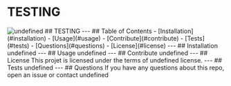 
  # TESTING
  <img src="https://img.shields.io/badge/undefined-undefined-undefined" alt="undefined" />
  ## TESTING
  ---
  ## Table of Contents
  - [Installation](#installation)
  - [Usage](#usage)
  - [Contribute](#contribute)
  - [Tests](#tests)
  - [Questions](#questions)
  - [License](#license)
  ---
  ## Installation
  ​
  undefined
  ---
  ## Usage
  undefined
  ---
  ## Contribute
  undefined
  ---
  ## License
  This projet is licensed under the terms of undefined license.
  ---
  ## Tests
  undefined
  ---
  ## Questions
  If you have any questions about this repo,
  open an issue or contact undefined
  